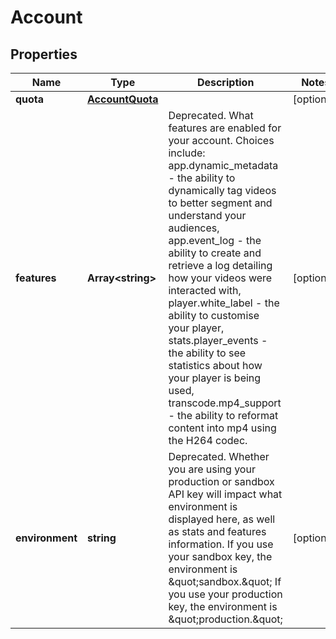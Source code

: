
# Account

## Properties

Name | Type | Description | Notes
------------ | ------------- | ------------- | -------------
**quota** | [**AccountQuota**](AccountQuota.md) |  |  [optional]
**features** | **Array&lt;string&gt;** | Deprecated. What features are enabled for your account. Choices include: app.dynamic_metadata - the ability to dynamically tag videos to better segment and understand your audiences, app.event_log - the ability to create and retrieve a log detailing how your videos were interacted with, player.white_label - the ability to customise your player, stats.player_events - the ability to see statistics about how your player is being used, transcode.mp4_support - the ability to reformat content into mp4 using the H264 codec. |  [optional]
**environment** | **string** | Deprecated. Whether you are using your production or sandbox API key will impact what environment is displayed here, as well as stats and features information. If you use your sandbox key, the environment is \&quot;sandbox.\&quot; If you use your production key, the environment is \&quot;production.\&quot; |  [optional]



